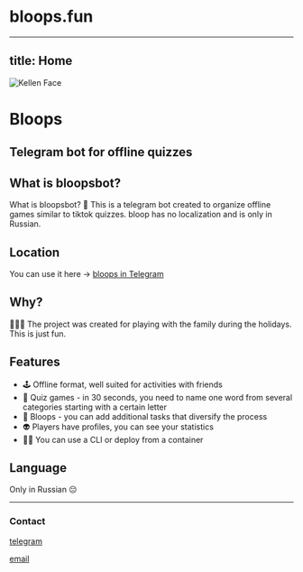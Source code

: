 # bloops.fun

---
title: Home
---

<img
id="main-image"
src="images/partywizard.gif"
alt="Kellen Face">

# Bloops

## Telegram bot for offline quizzes

## What is bloopsbot?
What is bloopsbot? 🤖 This is a telegram bot created to organize offline games similar to tiktok quizzes. bloop has no localization and is only in Russian.

## Location
You can use it here -> [bloops in Telegram](https://t.me/bloops_bot)

## Why?
🎄🎄🎄 The project was created for playing with the family during the holidays. This is just fun.

## Features
* 🕹️ Offline format, well suited for activities with friends
* 🎲 Quiz games - in 30 seconds, you need to name one word from several categories starting with a certain letter
* 💎 Bloops - you can add additional tasks that diversify the process
* 👽 Players have profiles, you can see your statistics
* 👨‍💻 You can use a CLI or deploy from a container

## Language
Only in Russian 😔

---

### Contact
[telegram](https://t.me/robotomize)

[email](mailto:robotomize@gmail.com)